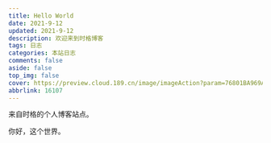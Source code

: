 ```yaml
---
title: Hello World
date: 2021-9-12
updated: 2021-9-12
description: 欢迎来到时格博客
tags: 日志
categories: 本站日志
comments: false
aside: false
top_img: false
cover: https://preview.cloud.189.cn/image/imageAction?param=76801BA969ABBEF894ACBC75FC1FB5D99802E01FAF511CFEAA68AE9BF2A7E3E53F46338CBB5882E8049304F3CD7CD70BE5DEDFC6A2E0B363EF5084CB83628008F2925F37665A8A650AA4492A95511DCA08BD8917E36CB44B909F57961CCFE7964A60C0858A6641832265B9F992B05895
abbrlink: 16107
---
```




来自时格的个人博客站点。  

你好，这个世界。
